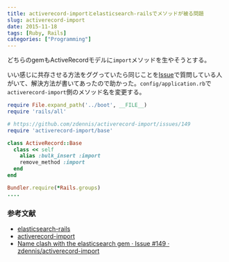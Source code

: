 ```yaml
---
title: activerecord-importとelasticsearch-railsでメソッドが被る問題
slug: activerecord-import
date: 2015-11-18
tags: [Ruby, Rails]
categories: ["Programming"]
---
```


どちらのgemもActiveRecordモデルに`import`メソッドを生やそうとする。

いい感じに共存させる方法をググっていたら同じことを[Issue](https://github.com/zdennis/activerecord-import/issues/149)で質問している人がいて、解決方法が書いてあったので助かった。`config/application.rb`で`activerecord-import`側のメソッド名を変更する。

```ruby
require File.expand_path('../boot', __FILE__)
require 'rails/all'

# https://github.com/zdennis/activerecord-import/issues/149
require 'activerecord-import/base'

class ActiveRecord::Base
  class << self
    alias :bulk_insert :import
    remove_method :import
  end
end

Bundler.require(*Rails.groups)
....
```

### 参考文献

* [elasticsearch-rails](https://github.com/elastic/elasticsearch-rails)
* [activerecord-import](https://github.com/zdennis/activerecord-import)
* [Name clash with the elasticsearch gem · Issue #149 · zdennis/activerecord-import](https://github.com/zdennis/activerecord-import/issues/149)

